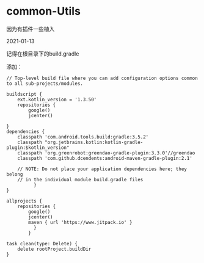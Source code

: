 # common-Utils
因为有插件一些植入

2021-01-13

记得在根目录下的build.gradle

添加：


    // Top-level build file where you can add configuration options common to all sub-projects/modules.

    buildscript {
        ext.kotlin_version = '1.3.50'
        repositories {
            google()
            jcenter()

    }
    dependencies {
        classpath 'com.android.tools.build:gradle:3.5.2'
        classpath "org.jetbrains.kotlin:kotlin-gradle-plugin:$kotlin_version"
        classpath 'org.greenrobot:greendao-gradle-plugin:3.3.0'//greendao
        classpath 'com.github.dcendents:android-maven-gradle-plugin:2.1'

        // NOTE: Do not place your application dependencies here; they belong
        // in the individual module build.gradle files
              }
    }

    allprojects {
        repositories {
            google()
            jcenter()
            maven { url 'https://www.jitpack.io' }
              }
            }

    task clean(type: Delete) {
        delete rootProject.buildDir
    }
